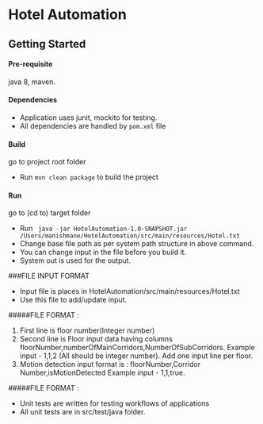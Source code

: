 # Hotel Automation


## Getting Started
#### Pre-requisite
java 8, maven. 
#### Dependencies
- Application uses junit, mockito for testing.
- All dependencies are handled by ```pom.xml``` file

#### Build
go to project root folder
- Run ```mvn clean package``` to build the project

#### Run
go to (cd to) target folder
- Run ``` java -jar HotelAutomation-1.0-SNAPSHOT.jar /Users/manishmane/HotelAutomation/src/main/resources/Hotel.txt```
- Change base file path as per system path structure in above command.
- You can change input in the file before you build it.
- System out is used for the output.

###FILE INPUT FORMAT
- Input file is places in HotelAutomation/src/main/resources/Hotel.txt
- Use this file to add/update input.

#####FILE FORMAT :
1. First line is floor number(Integer number)
2. Second line is Floor input data having columns floorNumber,numberOfMainCorridors,NumberOfSubCorridors. 
   Example input - 1,1,2 (All should be integer number). Add one input line per floor.
3. Motion detection input format is : floorNumber,Corridor Number,isMotionDetected
   Example input - 1,1,true.
   
#####FILE FORMAT :

- Unit tests are written for testing workflows of applications
- All unit tests are in src/test/java folder.
   
